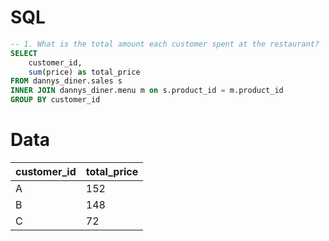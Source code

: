 # SQL
```sql
-- 1. What is the total amount each customer spent at the restaurant? 
SELECT
  	customer_id, 
    sum(price) as total_price
FROM dannys_diner.sales s 
INNER JOIN dannys_diner.menu m on s.product_id = m.product_id
GROUP BY customer_id
```
# Data
|customer_id|total_price|
|-----------|-----------|
|A|152|
|B|148|
|C|72